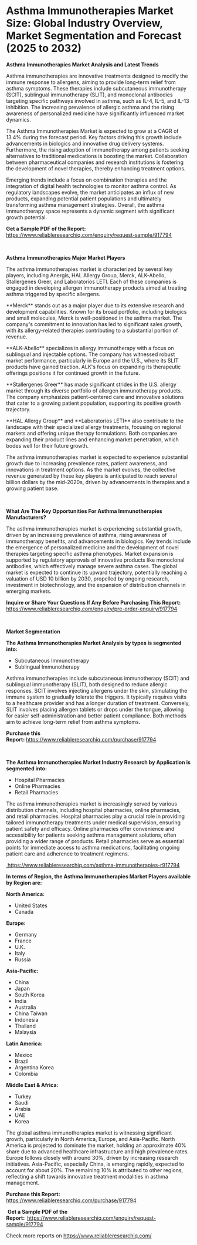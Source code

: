 <p><h1>Asthma Immunotherapies Market Size: Global Industry Overview, Market Segmentation and Forecast (2025 to 2032)</h1></p><p><strong>Asthma Immunotherapies Market Analysis and Latest Trends</strong></p>
<p><p>Asthma immunotherapies are innovative treatments designed to modify the immune response to allergens, aiming to provide long-term relief from asthma symptoms. These therapies include subcutaneous immunotherapy (SCIT), sublingual immunotherapy (SLIT), and monoclonal antibodies targeting specific pathways involved in asthma, such as IL-4, IL-5, and IL-13 inhibition. The increasing prevalence of allergic asthma and the rising awareness of personalized medicine have significantly influenced market dynamics.</p><p>The Asthma Immunotherapies Market is expected to grow at a CAGR of 13.4% during the forecast period. Key factors driving this growth include advancements in biologics and innovative drug delivery systems. Furthermore, the rising adoption of immunotherapy among patients seeking alternatives to traditional medications is boosting the market. Collaboration between pharmaceutical companies and research institutions is fostering the development of novel therapies, thereby enhancing treatment options. </p><p>Emerging trends include a focus on combination therapies and the integration of digital health technologies to monitor asthma control. As regulatory landscapes evolve, the market anticipates an influx of new products, expanding potential patient populations and ultimately transforming asthma management strategies. Overall, the asthma immunotherapy space represents a dynamic segment with significant growth potential.</p></p>
<p><strong>Get a Sample PDF of the Report:&nbsp;</strong> <a href="https://www.reliableresearchiq.com/enquiry/request-sample/917794?utm_campaign=2293&utm_medium=2&utm_source=Github&utm_content=ia&utm_term=07032025&utm_id=asthma-immunotherapies">https://www.reliableresearchiq.com/enquiry/request-sample/917794</a></p>
<p>&nbsp;</p>
<p><strong>Asthma Immunotherapies Major Market Players</strong></p>
<p><p>The asthma immunotherapies market is characterized by several key players, including Anergis, HAL Allergy Group, Merck, ALK-Abello, Stallergenes Greer, and Laboratorios LETI. Each of these companies is engaged in developing allergen immunotherapy products aimed at treating asthma triggered by specific allergens.</p><p>**Merck** stands out as a major player due to its extensive research and development capabilities. Known for its broad portfolio, including biologics and small molecules, Merck is well-positioned in the asthma market. The company's commitment to innovation has led to significant sales growth, with its allergy-related therapies contributing to a substantial portion of revenue.</p><p>**ALK-Abello** specializes in allergy immunotherapy with a focus on sublingual and injectable options. The company has witnessed robust market performance, particularly in Europe and the U.S., where its SLIT products have gained traction. ALK's focus on expanding its therapeutic offerings positions it for continued growth in the future.</p><p>**Stallergenes Greer** has made significant strides in the U.S. allergy market through its diverse portfolio of allergen immunotherapy products. The company emphasizes patient-centered care and innovative solutions that cater to a growing patient population, supporting its positive growth trajectory.</p><p>**HAL Allergy Group** and **Laboratorios LETI** also contribute to the landscape with their specialized allergy treatments, focusing on regional markets and offering unique therapy formulations. Both companies are expanding their product lines and enhancing market penetration, which bodes well for their future growth.</p><p>The asthma immunotherapies market is expected to experience substantial growth due to increasing prevalence rates, patient awareness, and innovations in treatment options. As the market evolves, the collective revenue generated by these key players is anticipated to reach several billion dollars by the mid-2020s, driven by advancements in therapies and a growing patient base.</p></p>
<p>&nbsp;</p>
<p><strong>What Are The Key Opportunities For Asthma Immunotherapies Manufacturers?</strong></p>
<p><p>The asthma immunotherapies market is experiencing substantial growth, driven by an increasing prevalence of asthma, rising awareness of immunotherapy benefits, and advancements in biologics. Key trends include the emergence of personalized medicine and the development of novel therapies targeting specific asthma phenotypes. Market expansion is supported by regulatory approvals of innovative products like monoclonal antibodies, which effectively manage severe asthma cases. The global market is expected to continue its upward trajectory, potentially reaching a valuation of USD 10 billion by 2030, propelled by ongoing research, investment in biotechnology, and the expansion of distribution channels in emerging markets.</p></p>
<p><strong>Inquire or Share Your Questions If Any Before Purchasing This Report:</strong> <a href="https://www.reliableresearchiq.com/enquiry/pre-order-enquiry/917794?utm_campaign=2293&utm_medium=2&utm_source=Github&utm_content=ia&utm_term=07032025&utm_id=asthma-immunotherapies">https://www.reliableresearchiq.com/enquiry/pre-order-enquiry/917794</a></p>
<p>&nbsp;</p>
<p><strong>Market Segmentation</strong></p>
<p><strong>The Asthma Immunotherapies Market Analysis by types is segmented into:</strong></p>
<p><ul><li>Subcutaneous Immunotherapy</li><li>Sublingual Immunotherapy</li></ul></p>
<p><p>Asthma immunotherapies include subcutaneous immunotherapy (SCIT) and sublingual immunotherapy (SLIT), both designed to reduce allergic responses. SCIT involves injecting allergens under the skin, stimulating the immune system to gradually tolerate the triggers. It typically requires visits to a healthcare provider and has a longer duration of treatment. Conversely, SLIT involves placing allergen tablets or drops under the tongue, allowing for easier self-administration and better patient compliance. Both methods aim to achieve long-term relief from asthma symptoms.</p></p>
<p><strong>Purchase this Report:&nbsp;</strong><a href="https://www.reliableresearchiq.com/purchase/917794?utm_campaign=2293&utm_medium=2&utm_source=Github&utm_content=ia&utm_term=07032025&utm_id=asthma-immunotherapies">https://www.reliableresearchiq.com/purchase/917794</a></p>
<p>&nbsp;</p>
<p><strong>The Asthma Immunotherapies Market Industry Research by Application is segmented into:</strong></p>
<p><ul><li>Hospital Pharmacies</li><li>Online Pharmacies</li><li>Retail Pharmacies</li></ul></p>
<p><p>The asthma immunotherapies market is increasingly served by various distribution channels, including hospital pharmacies, online pharmacies, and retail pharmacies. Hospital pharmacies play a crucial role in providing tailored immunotherapy treatments under medical supervision, ensuring patient safety and efficacy. Online pharmacies offer convenience and accessibility for patients seeking asthma management solutions, often providing a wider range of products. Retail pharmacies serve as essential points for immediate access to asthma medications, facilitating ongoing patient care and adherence to treatment regimens.</p></p>
<p><a href="https://www.reliableresearchiq.com/asthma-immunotherapies-r917794?utm_campaign=2293&utm_medium=2&utm_source=Github&utm_content=ia&utm_term=07032025&utm_id=asthma-immunotherapies">&nbsp;https://www.reliableresearchiq.com/asthma-immunotherapies-r917794</a></p>
<p><strong>In terms of Region, the Asthma Immunotherapies Market Players available by Region are:</strong></p>
<p>
    <p> <strong> North America: </strong>
        <ul>
            <li>United States</li>
            <li>Canada</li>
        </ul>
        </p> 
    <p> <strong> Europe: </strong>
        <ul>
            <li>Germany</li>
            <li>France</li>
            <li>U.K.</li>
            <li>Italy</li>
            <li>Russia</li>
        </ul>
        </p> 
    <p> <strong> Asia-Pacific: </strong>
        <ul>
            <li>China</li>
            <li>Japan</li>
            <li>South Korea</li>
            <li>India</li>
            <li>Australia</li>
            <li>China Taiwan</li>
            <li>Indonesia</li>
            <li>Thailand</li>
            <li>Malaysia</li>
        </ul>
        </p> 
    <p> <strong> Latin America: </strong>
        <ul>
            <li>Mexico</li>
            <li>Brazil</li>
            <li>Argentina Korea</li>
            <li>Colombia</li>
        </ul>
        </p> 
    <p> <strong> Middle East & Africa: </strong>
        <ul>
            <li>Turkey</li>
            <li>Saudi</li>
            <li>Arabia</li>
            <li>UAE</li>
            <li>Korea</li>
        </ul>
    </p>
    </p>
<p><p>The global asthma immunotherapies market is witnessing significant growth, particularly in North America, Europe, and Asia-Pacific. North America is projected to dominate the market, holding an approximate 40% share due to advanced healthcare infrastructure and high prevalence rates. Europe follows closely with around 30%, driven by increasing research initiatives. Asia-Pacific, especially China, is emerging rapidly, expected to account for about 20%. The remaining 10% is attributed to other regions, reflecting a shift towards innovative treatment modalities in asthma management.</p></p>
<p><strong>Purchase this Report: </strong><a href="https://www.reliableresearchiq.com/purchase/917794?utm_campaign=2293&utm_medium=2&utm_source=Github&utm_content=ia&utm_term=07032025&utm_id=asthma-immunotherapies">https://www.reliableresearchiq.com/purchase/917794</a></p>
<p>&nbsp;<strong>Get a Sample PDF of the Report:&nbsp;&nbsp;</strong><a href="https://www.reliableresearchiq.com/enquiry/request-sample/917794?utm_campaign=2293&utm_medium=2&utm_source=Github&utm_content=ia&utm_term=07032025&utm_id=asthma-immunotherapies">https://www.reliableresearchiq.com/enquiry/request-sample/917794</a></p>
<p><strong></strong></p>
<p>Check more reports on <a href="https://www.reliableresearchiq.com/?utm_campaign=2293&utm_medium=2&utm_source=Github&utm_content=ia&utm_term=07032025&utm_id=asthma-immunotherapies">https://www.reliableresearchiq.com/</a></p>